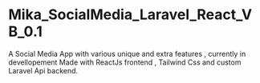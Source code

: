 # Mika_SocialMedia_Laravel_React_VB_0.1

A Social Media App with various unique and extra features , currently in devellopement Made with ReactJs frontend , Tailwind  Css and custom Laravel Api backend.
